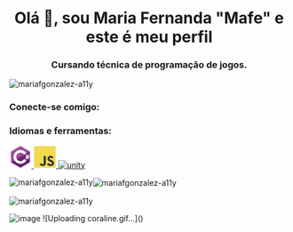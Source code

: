 <h1 align="center">Olá 👋, sou Maria Fernanda "Mafe" e este é meu perfil</h1>
<h3 align="center">Cursando técnica de programação de jogos.</h3>

<p align="left"> <img src="https://komarev.com/ghpvc/?username=mariafgonzalez-a11y&label=Profile%20views&color=0e75b6&style=flat" alt="mariafgonzalez-a11y" /> </p>

<h3 align="left">Conecte-se comigo:</h3>
<p align="left">
</p>

<h3 align="left">Idiomas e ferramentas:</h3>
<p align="left"> <a href="https://www.w3schools.com/cs/" target="_blank" rel="noreferrer"> <img src="https://raw.githubusercontent.com/devicons/devicon/master/icons/csharp/csharp-original.svg" alt="csharp" width="40" height="40"/> </a> <a href="https://developer.mozilla.org/en-US/docs/Web/JavaScript" target="_blank" rel="noreferrer"> <img src="https://raw.githubusercontent.com/devicons/devicon/master/icons/javascript/javascript-original.svg" alt="javascript" width="40" height="40"/> </a> <a href="https://unity.com/" target="_blank" rel="noreferrer"> <img src="https://www.vectorlogo.zone/logos/unity3d/unity3d-icon.svg" alt="unity" width="40" height="40"/> </a> </p>

<p><img align="left" src="https://github-readme-stats.vercel.app/api/top-langs?username=mariafgonzalez-a11y&show_icons=true&locale=en&layout=compact" alt="mariafgonzalez-a11y" /></p>

<p> <img align="center" src="https://github-readme-stats.vercel.app/api?username=mariafgonzalez-a11y&show_icons=true&locale=en" alt="mariafgonzalez-a11y" /></p>

<p><img align="center" src="https://github-readme-streak-stats.herokuapp.com/?user=mariafgonzalez-a11y&" alt="mariafgonzalez-a11y" /></p>

<img width="480" height="260" alt="image" src="https://github.com/user-attachments/assets/281aecb0-85ce-4815-8f9e-c26778a45c60" />
![Uploading coraline.gif…]()
